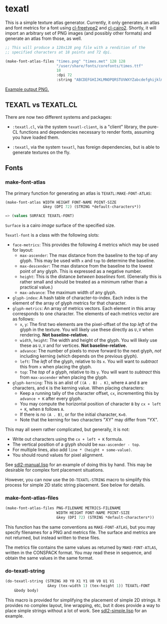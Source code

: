 # texatl

This is a simple texture atlas generator.  Currently, it only
generates an atlas and font metrics for a font using
[cl-freetype2](https://github.com/rpav/cl-freetype2) and
[cl-cairo2](https://github.com/rpav/cl-cairo2).  Shortly, it will
import an arbitrary set of PNG images (and possibly other formats) and
generate an atlas from those, as well.

```lisp
;; This will produce a 128x128 png file with a rendition of the
;; specified characters at 18 points and 72 dpi.

(make-font-atlas-files "times.png" "times.met" 128 128
                       "/user/share/fonts/corefonts/times.ttf"
                       18
                       :dpi 72
                       :string "ABCDEFGHIJKLMNOPQRSTUVWXYZabcdefghijklmnopqrstuvwxyz0123456789.,;:?!@#$%^&*()-_<>'\"$[] ")
```

[Example output PNG.](http://ogmo.mephle.net/times.png)

## TEXATL vs TEXATL.CL

There are now two different systems and packages:

* `:texatl.cl`, via the system `texatl-client`, is a "client" library,
  the pure-CL functions and dependencies necessary to render fonts,
  assuming you have loaded them.

* `:texatl`, via the system `texatl`, has foreign dependencies, but is
  able to generate textures on the fly.

## Fonts

### make-font-atlas

The primary function for generating an atlas is `TEXATL:MAKE-FONT-ATLAS`:

```lisp
(make-font-atlas WIDTH HEIGHT FONT-NAME POINT-SIZE
                 &key (DPI 72) (STRING *default-characters*))

=> (values SURFACE TEXATL-FONT)
```

`Surface` is a cairo *image* surface of the specified size.

`Texatl-font` is a class with the following slots:

* `face-metrics`: This provides the following 4 metrics which may be
  used for layout:
    - `max-ascender`: The max distance from the baseline to the top of
      any glyph.  This may be used with `x` and `top` to determine the
      baseline.
    - `max-descender`: The max distance from the baseline to the lowest
      point of any glyph.  This is expressed as a negative number.
    - `height`: This is the distance *between baselines* font.
      (Generally this is rather small and should be treated as a
      minimum rather than a practical value.)
    - `max-advance`: The maximum width of any glyph.
* `glyph-index`: A hash table of character-to-index.  Each index is
  the element of the array of glyph metrics for that character.
* `glyph-metrics`: An array of metrics vectors.  Each element in this
  array corresponds to one character.  The elements of each metrics
  vector are as follows:
    - `x`, `y`: The first two elements are the pixel-offset of the *top
      left* of the glyph in the texture.  You will likely use these
      directly as `U,V` when rendering.  **Not baseline-relative.**
    - `width`, `height`: The width and height of the glyph.  You will
      likely use these as `U,V` and for vertices.  **Not
      baseline-relative.**
    - `advance`: The number of pixels to move forward to the next
      glyph, *not* including kerning (which depends on the previous
      glyph).
    - `left`: The *left* of the glyph, relative to its `x`.  You will
      want to *subtract* this from `x` when placing the glyph.
    - `top`: The *top* of a glyph, relative to its `y`.  You will want
      to *subtract* this from `max-ascender` when placing the glyph.
* `glyph-kerning`: This is an alist of `((A . B) . K)`, where `A` and
  `B` are characters, and `K` is the kerning value.  When placing
  characters:
    - Keep a running tally of the character offset, `cx`, incrementing
      this by `advance + K` after every glyph.
    - You may compute the horizontal position of character `B` by
      `cx + left + K`, when `B` follows `A`.
    - If there is no `(A . B)`, or for the initial character, `K=0`.
    - Note that the kerning for two characters "XY" may differ from
      "YX".

This may all seem rather complicated, but generally, it is not:

* Write out characters using the `cx + left + K` formula.
* The vertical position of a glyph should be `max-ascender - top`.
* For multiple lines, also add `line * (height + some-value)`.
* You should round values for pixel alignment.

See
[sdl2-manual.lisp](https://github.com/rpav/texatl/blob/master/examples/sdl2-manual.lisp)
for an example of doing this by hand.  This may be desirable for
complex font placement situations.

However, you can now use the `DO-TEXATL-STRING` macro to simplify this
process for simple 2D static string placement.  See below for details.

### make-font-atlas-files

```lisp
(make-font-atlas-files PNG-FILENAME METRICS-FILENAME
                       WIDTH HEIGHT FONT-NAME POINT-SIZE
                       &key (DPI 72) (STRING *default-characters*))
```

This function has the same conventions as `MAKE-FONT-ATLAS`, but you
may specify filenames for a PNG and metrics file.  The surface and
metrics are not returned, but instead written to these files.

The metrics file contains the same values as returned by
`MAKE-FONT-ATLAS`, written in the CONSPACK format.  You may read these
in sequence, and obtain the same values in the same format.

### do-texatl-string

```lisp
(do-texatl-string (STRING X0 Y0 X1 Y1 U0 V0 U1 V1
                   &key (tex-width 1) (tex-height 1)) TEXATL-FONT
    &body body)
```

This macro is provided for simplifying the placement of simple 2D
strings.  It provides no complex layout, line wrapping, etc, but it
does provide a way to place simple strings without a lot of work.
See
[sdl2-simple.lisp](https://github.com/rpav/texatl/blob/master/examples/sdl2-simple.lisp)
for an example.
